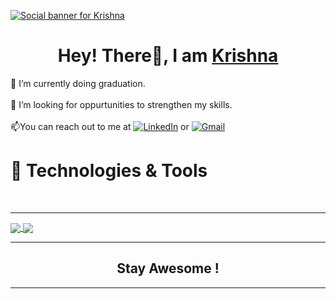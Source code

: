 <a target="_blank" href="https://krishnashahu.com.np"  rel="nofollow"><img src="https://github.com/krishshah920/krishshah920/blob/main/Header.gif" alt="Social banner for Krishna" style="max-width: 100%;"></a>
<h1 align="center">Hey! There👋, I am <a href="https://krishnashahu.com.np">Krishna</a></h1>

🔭 I’m currently doing graduation.<br><br>
🤔 I’m looking for oppurtunities to strengthen my skills.<br><br>
📫You can reach out to me at <a target="_blank" href="https://www.linkedin.com/in/krishna-shahu-4b20b516a/" rel="nofollow"><img src="https://img.icons8.com/external-justicon-flat-justicon/20/000000/external-linkedin-social-media-justicon-flat-justicon.png" alt="LinkedIn" title="LinkedIn icon without padding" style="max-width: 100%;"></a>
 or 
  <a target="_blank" href="mailto: krishshah920@gmail.com" rel="nofollow"><img src="https://img.icons8.com/color/20/000000/gmail-new.png" alt="Gmail" title="Gmail icon without padding" style="max-width: 100%;"></a>

<h1>🔧 Technologies & Tools</h1>
<p align="center">
  <a target="_blank" rel="noopener noreferrer" href="https://img.shields.io/badge/OS-Linux-informational?style=flat&amp;logo=linux&amp;logoColor=white&amp;color=2bbc8a"><img src="https://img.shields.io/badge/OS-Linux-informational?style=flat&amp;logo=linux&amp;logoColor=white&amp;color=2bbc8a" alt="" data-canonical-src="https://img.shields.io/badge/OS-Linux-informational?style=flat&amp;logo=linux&amp;logoColor=white&amp;color=2bbc8a" style="max-width: 100%;"></a>
  <a target="_blank" rel="noopener noreferrer" href="https://img.shields.io/badge/Editor-VsCode-informational?style=flat&logo=visualstudiocode&logoColor=white&color=2bbc8a"><img src="https://img.shields.io/badge/Editor-VsCode-informational?style=flat&logo=visualstudiocode&logoColor=white&color=2bbc8a" alt="" data-canonical-src="https://img.shields.io/badge/Editor-VsCode-informational?style=flat&logo=visualstudiocode&logoColor=white&color=2bbc8a" style="max-width: 100%;"></a>
  <a target="_blank" rel="noopener noreferrer" href="https://img.shields.io/badge/Code-JavaScript-informational?style=flat&amp;logo=javascript&amp;logoColor=white&amp;color=2bbc8a"><img src="https://img.shields.io/badge/Code-JavaScript-informational?style=flat&amp;logo=javascript&amp;logoColor=white&amp;color=2bbc8a" alt="" data-canonical-src="https://img.shields.io/badge/Code-JavaScript-informational?style=flat&amp;logo=javascript&amp;logoColor=white&amp;color=2bbc8a" style="max-width: 100%;"></a> 
  <a target="_blank" rel="noopener noreferrer" href="https://img.shields.io/badge/Code-Python-informational?style=flat&amp;logo=python&amp;logoColor=white&amp;color=2bbc8a"><img src="https://img.shields.io/badge/Code-Python-informational?style=flat&amp;logo=python&amp;logoColor=white&amp;color=2bbc8a" alt="" data-canonical-src="https://img.shields.io/badge/Code-Python-informational?style=flat&amp;logo=python&amp;logoColor=white&amp;color=2bbc8a" style="max-width: 100%;"></a> 
  <a target="_blank" rel="noopener noreferrer" href="https://img.shields.io/badge/Code-React%20Js-informational?style=flat&logo=react&logoColor=white&color=2bbc8a"><img src="https://img.shields.io/badge/Code-React%20Js-informational?style=flat&logo=react&logoColor=white&color=2bbc8a" alt="" data-canonical-src="https://img.shields.io/badge/Code-React%20Js-informational?style=flat&logo=react&logoColor=white&color=2bbc8a" style="max-width: 100%;"></a>
  <a target="_blank" rel="noopener noreferrer" href="https://img.shields.io/badge/Shell-Bash-informational?style=flat&amp;logo=gnu-bash&amp;logoColor=white&amp;color=2bbc8a"><img src="https://img.shields.io/badge/Shell-Bash-informational?style=flat&amp;logo=gnu-bash&amp;logoColor=white&amp;color=2bbc8a" alt="" data-canonical-src="https://img.shields.io/badge/Shell-Bash-informational?style=flat&amp;logo=gnu-bash&amp;logoColor=white&amp;color=2bbc8a" style="max-width: 100%;"></a>
   <a target="_blank" rel="noopener noreferrer" href="https://img.shields.io/badge/Editor-VsCode-informational?style=flat&logo=visualstudiocode&logoColor=white&color=2bbc8a"><img src="https://img.shields.io/badge/Editor-VsCode-informational?style=flat&logo=visualstudiocode&logoColor=white&color=2bbc8a" alt="" data-canonical-src="https://img.shields.io/badge/Editor-VsCode-informational?style=flat&logo=visualstudiocode&logoColor=white&color=2bbc8a" style="max-width: 100%;"></a>
</p>
<hr>
<p>
 <a href="https://github.com/krishshah920?tab=repositories">
  <img align="center" src="https://github-readme-stats.vercel.app/api?username=krishshah920&show_icons=true&theme=radical&hide=issues" data-canonical-src="https://github-readme-stats.vercel.app/api?username=krishshah920&show_icons=true&theme=radical&hide=issues" style="max-width: 100%;">
 </a>
 <a href="https://github.com/krishshah920?tab=repositories">
  <img align="center" src="https://github-readme-stats.vercel.app/api/top-langs/?username=krishshah920&amp;layout=compact&theme=radical" data-canonical-src="https://github-readme-stats.vercel.app/api/top-langs/?username=krishshah920&amp;layout=compacttheme=radical" style="max-width: 100%;">
 </a>
  </p>
  
 <hr>
<h2 align="center">Stay Awesome !</h2>
 <hr>
<!--
- 🔭 I’m currently doing graduation.
- 🤔 I’m looking for oppurtunities to strengthen my skills.
- 🌱 I’m currently looking out for oppurtunities to strengthen my skills.
- 👯 I’m looking to collaborate on ...
- 
- 💬 Ask me about ...
- 📫 How to reach me: ...
- 😄 Pronouns: ...
- ⚡ Fun fact: ...
-->
